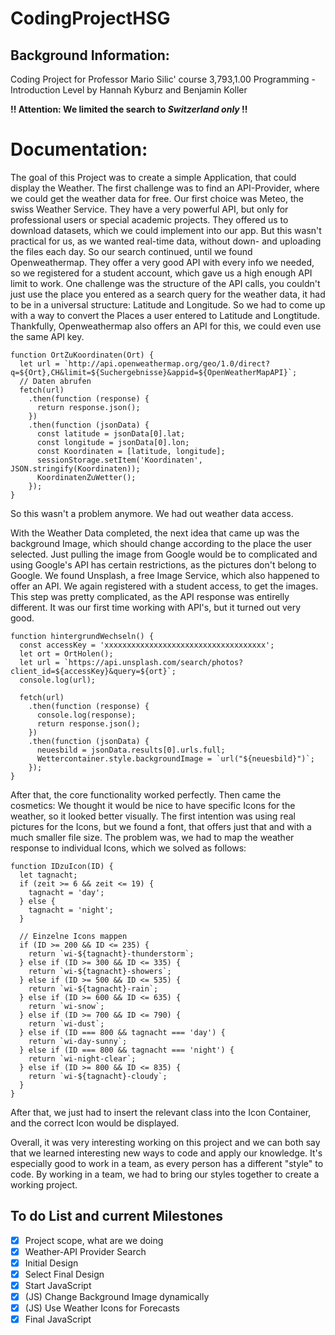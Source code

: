 # CodingProjectHSG

## Background Information:

Coding Project for Professor Mario Silic' course 3,793,1.00 Programming - Introduction Level
by Hannah Kyburz and Benjamin Koller

**!! Attention: We limited the search to _Switzerland only_ !!**

# Documentation:

The goal of this Project was to create a simple Application, that could display the Weather. The first challenge was to find an API-Provider, where we could get the weather data for free. Our first choice was Meteo, the swiss Weather Service. They have a very powerful API, but only for professional users or special academic projects. They offered us to download datasets, which we could implement into our app. But this wasn't practical for us, as we wanted real-time data, without down- and uploading the files each day. So our search continued, until we found Openweathermap. They offer a very good API with every info we needed, so we registered for a student account, which gave us a high enough API limit to work. One challenge was the structure of the API calls, you couldn't just use the place you entered as a search query for the weather data, it had to be in a universal structure: Latitude and Longitude. So we had to come up with a way to convert the Places a user entered to Latitude and Longtitude. Thankfully, Openweathermap also offers an API for this, we could even use the same API key.

```
function OrtZuKoordinaten(Ort) {
  let url = `http://api.openweathermap.org/geo/1.0/direct?q=${Ort},CH&limit=${Suchergebnisse}&appid=${OpenWeatherMapAPI}`;
  // Daten abrufen
  fetch(url)
    .then(function (response) {
      return response.json();
    })
    .then(function (jsonData) {
      const latitude = jsonData[0].lat;
      const longitude = jsonData[0].lon;
      const Koordinaten = [latitude, longitude];
      sessionStorage.setItem('Koordinaten', JSON.stringify(Koordinaten));
      KoordinatenZuWetter();
    });
}
```

So this wasn't a problem anymore. We had out weather data access.

With the Weather Data completed, the next idea that came up was the background Image, which should change according to the place the user selected. Just pulling the image from Google would be to complicated and using Google's API has certain restrictions, as the pictures don't belong to Google. We found Unsplash, a free Image Service, which also happened to offer an API. We again registered with a student access, to get the images. This step was pretty complicated, as the API response was entirelly different. It was our first time working with API's, but it turned out very good.

```
function hintergrundWechseln() {
  const accessKey = 'xxxxxxxxxxxxxxxxxxxxxxxxxxxxxxxxxxxx';
  let ort = OrtHolen();
  let url = `https://api.unsplash.com/search/photos?client_id=${accessKey}&query=${ort}`;
  console.log(url);

  fetch(url)
    .then(function (response) {
      console.log(response);
      return response.json();
    })
    .then(function (jsonData) {
      neuesbild = jsonData.results[0].urls.full;
      Wettercontainer.style.backgroundImage = `url("${neuesbild}")`;
    });
}
```

After that, the core functionality worked perfectly. Then came the cosmetics: We thought it would be nice to have specific Icons for the weather, so it looked better visually. The first intention was using real pictures for the Icons, but we found a font, that offers just that and with a much smaller file size. The problem was, we had to map the weather response to individual Icons, which we solved as follows:

```
function IDzuIcon(ID) {
  let tagnacht;
  if (zeit >= 6 && zeit <= 19) {
    tagnacht = 'day';
  } else {
    tagnacht = 'night';
  }

  // Einzelne Icons mappen
  if (ID >= 200 && ID <= 235) {
    return `wi-${tagnacht}-thunderstorm`;
  } else if (ID >= 300 && ID <= 335) {
    return `wi-${tagnacht}-showers`;
  } else if (ID >= 500 && ID <= 535) {
    return `wi-${tagnacht}-rain`;
  } else if (ID >= 600 && ID <= 635) {
    return `wi-snow`;
  } else if (ID >= 700 && ID <= 790) {
    return `wi-dust`;
  } else if (ID === 800 && tagnacht === 'day') {
    return `wi-day-sunny`;
  } else if (ID === 800 && tagnacht === 'night') {
    return `wi-night-clear`;
  } else if (ID >= 800 && ID <= 835) {
    return `wi-${tagnacht}-cloudy`;
  }
}
```

After that, we just had to insert the relevant class into the Icon Container, and the correct Icon would be displayed.

Overall, it was very interesting working on this project and we can both say that we learned interesting new ways to code and apply our knowledge. It's especially good to work in a team, as every person has a different "style" to code. By working in a team, we had to bring our styles together to create a working project.

## To do List and current Milestones

- [x] Project scope, what are we doing
- [x] Weather-API Provider Search
- [x] Initial Design
- [x] Select Final Design
- [x] Start JavaScript
- [x] (JS) Change Background Image dynamically
- [x] (JS) Use Weather Icons for Forecasts
- [x] Final JavaScript
